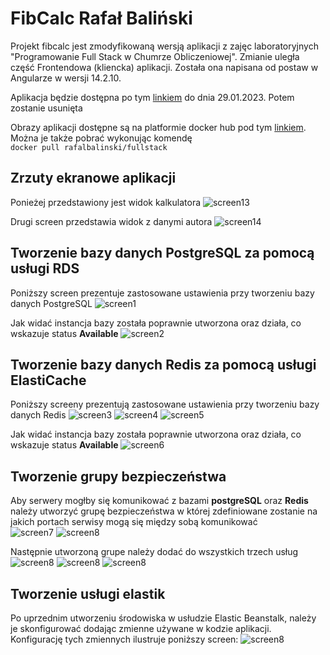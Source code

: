 # FibCalc Rafał Baliński

Projekt fibcalc jest zmodyfikowaną wersją aplikacji z 
zajęc laboratoryjnych "Programowanie Full Stack w 
Chumrze Obliczeniowej". Zmianie uległa część Frontendowa (kliencka) 
aplikacji. Została ona napisana od postaw w Angularze w wersji 14.2.10.

Aplikacja będzie dostępna po tym [linkiem](http://rbmultifib-env.eba-ntaaqh2z.us-east-1.elasticbeanstalk.com/calculator)
do dnia 29.01.2023. Potem zostanie usunięta

Obrazy aplikacji dostępne są na platformie docker hub pod tym [linkiem](https://hub.docker.com/r/rafalbalinski/fullstack). Można je także pobrać wykonując komendę <br> 
`docker pull rafalbalinski/fullstack`

## Zrzuty ekranowe aplikacji
Ponieżej przedstawiony jest widok kalkulatora
![screen13](./img/screen13.png)

Drugi screen przedstawia widok z danymi autora
![screen14](./img/screen14.png)


## Tworzenie bazy danych PostgreSQL za pomocą usługi RDS
Poniższy screen prezentuje zastosowane ustawienia przy tworzeniu bazy danych PostgreSQL 
![screen1](./img/screen1.png)

Jak widać instancja bazy została poprawnie utworzona oraz działa, co wskazuje status **Available**
![screen2](./img/screen2.png)


## Tworzenie bazy danych Redis za pomocą usługi ElastiCache
Poniższy screeny prezentują zastosowane ustawienia przy tworzeniu bazy danych Redis
![screen3](./img/screen3.png)
![screen4](./img/screen4.png)
![screen5](./img/screen5.png)

Jak widać instancja bazy została poprawnie utworzona oraz działa, co wskazuje status **Available**
![screen6](./img/screen6.png)

## Tworzenie grupy bezpieczeństwa
Aby serwery mogłby się komunikować z bazami **postgreSQL** oraz **Redis** 
należy utworzyć grupę bezpieczeństwa w której zdefiniowane zostanie 
na jakich portach serwisy mogą się między sobą komunikować <br>
![screen7](./img/screen7.png)
![screen8](./img/screen8.png)

Następnie utworzoną grupe należy dodać do wszystkich trzech usług
![screen8](./img/screen9.png)
![screen8](./img/screen10.png)
![screen8](./img/screen11.png)

## Tworzenie usługi elastik 
Po uprzednim utworzeniu środowiska w usłudzie Elastic Beanstalk, należy je skonfigurować
dodając zmienne używane w kodzie aplikacji. Konfigurację tych zmiennych 
ilustruje poniższy screen:
![screen8](./img/screen12.png)

